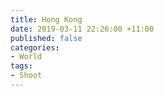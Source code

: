 ```yaml
---
title: Hong Kong
date: 2019-03-11 22:26:00 +11:00
published: false
categories:
- World
tags:
- Shoot
---
```


